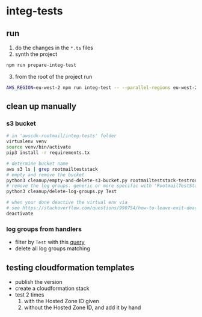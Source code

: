 # integ-tests

## run
1. do the changes in the `*.ts` files
2. synth the project
```bash
npm run prepare-integ-test
```
3. from the root of the project run
```bash
AWS_REGION=eu-west-2 npm run integ-test -- --parallel-regions eu-west-2 --update-on-failed
```
## clean up manually
### s3 bucket
```bash
# in 'awscdk-rootmail/integ-tests' folder
virtualenv venv
source venv/bin/activate
pip3 install -r requirements.tx

# determine bucket name
aws s3 ls | grep rootmailteststack
# empty and remove the bucket
python3 cleanup/empty-and-delete-s3-bucket.py rootmailteststack-testrootmailemailbucket<suffix>
# remove the log groups. generic or more specific with 'RootmailTestStack' and 'SetupTest'
python3 cleanup/delete-log-groups.py Test

# when your done deactive the virtual env via
# see https://stackoverflow.com/questions/990754/how-to-leave-exit-deactivate-a-python-virtualenv
deactivate
```

### log groups from handlers
- filter by `Test` with this [query](https://eu-west-1.console.aws.amazon.com/cloudwatch/home?region=eu-west-1#logsV2:log-groups$3FlogGroupNameFilter$3DTest)
- delete all log groups matching

## testing cloudformation templates
- publish the version
- create a cloudformation stack
- test 2 times
    1. with the Hosted Zone ID given
    2. without the Hosted Zone ID, and add it by hand